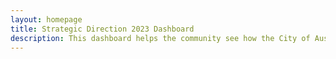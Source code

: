 ```yaml
---
layout: homepage
title: Strategic Direction 2023 Dashboard
description: This dashboard helps the community see how the City of Austin is moving the needle on the six strategic outcomes outlined within the Strategic Direction 2023.
---
```

